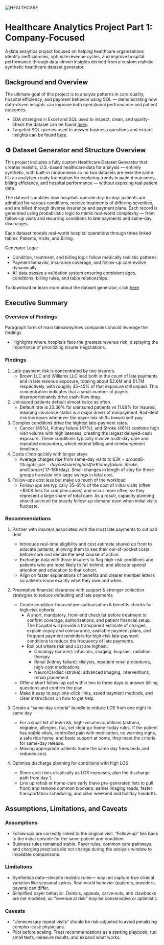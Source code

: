 ![HEALTHCARE](https://github.com/user-attachments/assets/be123116-11b6-4910-92df-735d27852e1d)

# Healthcare Analytics Project Part 1: Company-Focused
A data analytics project focused on helping healthcare organizations identify inefficiencies, optimize revenue cycles, and improve hospital performance through data-driven insights derived from a custom realistic synthetic healthcare dataset generator.

## Background and Overview


The ultimate goal of this project is to analyze patterns in care quality, hospital efficiency, and payment behavior using SQL — demonstrating how data-driven insights can improve both operational performance and patient outcomes.

- EDA strategies in Excel and SQL used to inspect, clean, and quality-check the dataset can be found [here](https://github.com/MichaelZaniewski/Healthcare-Project/blob/main/Excel%20Cleaning%20%26%20EDA.md).
- Targeted SQL queries used to answer business questions and extract insights can be found [here](https://github.com/MichaelZaniewski/Healthcare-Project/blob/main/SQL%20Queries%20%26%20Results.md).


## ⚙️ Dataset Generator and Structure Overview

This project includes a fully custom Healthcare Dataset Generator that creates realistic, U.S.-based healthcare data for analysis — entirely synthetic, with built-in randomness so no two datasets are ever the same. It’s an analytics-ready foundation for exploring trends in patient outcomes, billing efficiency, and hospital performance — without exposing real patient data.

The dataset simulates how hospitals operate day-to-day: patients are admitted for various conditions, receive treatments of differing severities, and are billed through diverse insurance and payment plans. Each record is generated using probabilistic logic to mimic real-world complexity — from follow-up visits and recurring conditions to late payments and same-day discharges.

Each dataset models real-world hospital operations through three linked tables: Patients, Visits, and Billing.

Generator Logic
- Condition, treatment, and billing logic follow medically realistic patterns.
- Payment behavior, insurance coverage, and follow-up care evolve dynamically.
- All data passes a validation system ensuring consistent ages, conditions, billing rules, and table relationships.

To download or learn more about the dataset generator, click [here](https://github.com/MichaelZaniewski/Healthcare-Dataset-Generator/blob/main/README.md)

## Executive Summary
### Overview of Findings
Paragraph form of main takeaway/how companies should leverage the findings
  
  - Highlights where hospitals face the greatest revenue risk, displaying the importance of prioritizing insurer negotiations.

### Findings

1) Late-payment risk is concentrated by two insurers.
   - Brown LLC and Williams LLC lead both in the count of late payments and in late revenue exposure, totaling about $2.6M and $1.7M respectively, with roughly 35–45% of that exposure still unpaid. This concentration indicates that a small number of payers disproportionately drive cash-flow drag.
2) Uninsured patients default almost twice as often.
   - Default rate is 20.36% for uninsured patients vs 11.89% for insured, meaning insurance status is a major driver of nonpayment. Bad-debt risk increases whenever the payer mix shifts toward self-pay.
3) Complex conditions drive the highest late-payment rates.
   - Cancer (49%), Kidney failure (47%), and Stroke (46%) combine high visit volume with high lateness, creating the largest delayed-cash exposure. These conditions typically involve multi-day care and repeated encounters, which extend billing and reimbursement timelines.
4) Costs climb quickly with longer stays
   - Average charges rise from same-day visits to $63K+ around 8–10 nights; per-day costs are highest for Kidney failure, Stroke, and Cancer (~$17–18K/day). Small changes in length of stay for these groups translate into large swings in total cost.
5) Follow-ups cost less but make up much of the workload
   - Follow-ups are typically 35–65% of the cost of initial visits (often ~$30K less for complex cases) and occur more often, so they represent a large share of total care.
As a result, capacity planning should account for steady follow-up demand even when initial visits fluctuate.

### Recommendations
1) Partner with insurers associated with the most late payments to cut bad debt 
   - Introduce real-time eligibility and cost estimate shared up front to educate patients, allowing them to see their out-of-pocket costs before care and decide the best course of action.
   - Exchange data with those insurers to flag high-risk conditions and patients who are most likely to fall behind, and allocate special attention and education to that cohort.
   - Align on faster explanations of benefits and clearer member letters so patients know exactly what they owe and when.

2) Preemptive financial clearance with support & stronger collection strategies to reduce defaulting and late payments
   - Create condition-focused pre-authorization & benefits checks for high-risk cohorts
     - A short, mandatory, front-end checklist before treatment to confirm coverage, authorizations, and patient financial setup. The hospital will provide a transparent estimate of charges, explain copay and coinsurance, available payment plans, and frequent payment reminders for high-risk late-payment conditions to reduce the frequency of late payments.
     - Roll out where risk and cost are highest:
        -  Oncology (cancer): infusions, imaging, biopsies, radiation therapy.
        -  Renal (kidney failure): dialysis, inpatient renal procedures, high-cost medications.
        -  Neuro/Cardiac (stroke): advanced imaging, interventions, rehab placement.
   - Offer a short follow-up call within two to three days to answer billing questions and confirm the plan.
   - Make it easy to pay: one-click links, saved payment methods, and clear instructions on how to get help.
          
3) Create a "same-day criteria" bundle to reduce LOS from one night to same day
   - For a small list of low-risk, high-volume conditions (asthma, migraine, allergies, flu), set clear go-home-today rules. If the patient has stable vitals, controlled pain with medication, no warning signs, a safe ride home, and basic support at home, they meet the criteria for same-day release.
   - Moving appropriate patients home the same day frees beds and reduces cost.
     
4) Optimize discharge planning for conditions with high LOS
   - Since cost rises drastically as LOS increases, plan the discharge path from day 1.
   - Line up rehab or home-care early (have pre-generated lists to pull from) and remove common blockers: earlier imaging reads, faster transportation scheduling, and clear weekend and holiday handoffs.


## Assumptions, Limitations, and Caveats
### Assumptions
- Follow‑ups are correctly linked to the original visit. “Follow‑up” ties back to the initial episode for the same patient and condition.
- Business rules remained stable. Payer rules, common care pathways, and charging practices did not change during the analysis window to invalidate comparisons.
  
### Limitations
- Synthetica data—despite realistic rules— may not capture true clinical variation like seasonal spikes. Real‑world behavior (patients, providers, payers) can differ.
- Simplified payer behavior. Denials, appeals, carve‑outs, and clawbacks are not modeled, so “revenue at risk” may be conservative or optimistic.
  
### Caveats
- "Unnecessary repeat visits" should be risk-adjusted to avoid penalizing complex-case physicians.
- Pilot before scaling. Treat recommendations as a starting playbook; run small tests, measure results, and expand what works.
